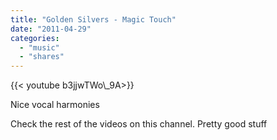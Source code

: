```yaml
---
title: "Golden Silvers - Magic Touch"
date: "2011-04-29"
categories:
  - "music"
  - "shares"
---
```


<div style="width: 70vw;">{{< youtube b3jjwTWo\_9A>}}</div>

Nice vocal harmonies

Check the rest of the videos on this channel. Pretty good stuff
